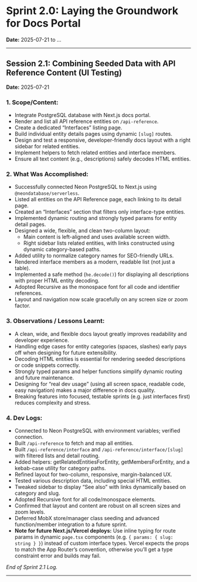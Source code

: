 # Sprint 2.0: Laying the Groundwork for Docs Portal

**Date:** 2025-07-21 to ...

---

## Session 2.1: Combining Seeded Data with API Reference Content (UI Testing)

**Date:** 2025-07-21

### 1. Scope/Content:

- Integrate PostgreSQL database with Next.js docs portal.
- Render and list all API reference entities on `/api-reference`.
- Create a dedicated “Interfaces” listing page.
- Build individual entity details pages using dynamic `[slug]` routes.
- Design and test a responsive, developer-friendly docs layout with a right sidebar for related entities.
- Implement helpers to fetch related entities and interface members.
- Ensure all text content (e.g., descriptions) safely decodes HTML entities.

### 2. What Was Accomplished:

- Successfully connected Neon PostgreSQL to Next.js using `@neondatabase/serverless`.
- Listed all entities on the API Reference page, each linking to its detail page.
- Created an “Interfaces” section that filters only interface-type entities.
- Implemented dynamic routing and strongly typed params for entity detail pages.
- Designed a wide, flexible, and clean two-column layout:
  - Main content is left-aligned and uses available screen width.
  - Right sidebar lists related entities, with links constructed using dynamic category-based paths.
- Added utility to normalize category names for SEO-friendly URLs.
- Rendered interface members as a modern, readable list (not just a table).
- Implemented a safe method (`he.decode()`) for displaying all descriptions with proper HTML entity decoding.
- Adopted Recursive as the monospace font for all code and identifier references.
- Layout and navigation now scale gracefully on any screen size or zoom factor.

### 3. Observations / Lessons Learnt:

- A clean, wide, and flexible docs layout greatly improves readability and developer experience.
- Handling edge cases for entity categories (spaces, slashes) early pays off when designing for future extensibility.
- Decoding HTML entities is essential for rendering seeded descriptions or code snippets correctly.
- Strongly typed params and helper functions simplify dynamic routing and future maintenance.
- Designing for “real dev usage” (using all screen space, readable code, easy navigation) makes a major difference in docs quality.
- Breaking features into focused, testable sprints (e.g. just interfaces first) reduces complexity and stress.

### 4. Dev Logs:

- Connected to Neon PostgreSQL with environment variables; verified connection.
- Built `/api-reference` to fetch and map all entities.
- Built `/api-reference/interface` and `/api-reference/interface/[slug]` with filtered lists and detail routing.
- Added helpers: getRelatedEntitiesForEntity, getMembersForEntity, and a kebab-case utility for category paths.
- Refined layout for two-column, responsive, margin-balanced UX.
- Tested various description data, including special HTML entities.
- Tweaked sidebar to display “See also” with links dynamically based on category and slug.
- Adopted Recursive font for all code/monospace elements.
- Confirmed that layout and content are robust on all screen sizes and zoom levels.
- Deferred MobX store/manager class seeding and advanced function/member integration to a future sprint.
- **Note for future Next.js/Vercel deploys:**
  Use inline typing for route params in dynamic `page.tsx` components (e.g. `{ params: { slug: string } }`) instead of custom interface types. Vercel expects the props to match the App Router’s convention, otherwise you’ll get a type constraint error and builds may fail.

*End of Sprint 2.1 Log.*

---